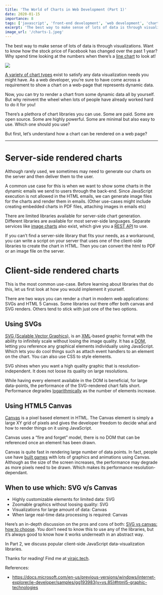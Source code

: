 ```yaml
---
title: 'The World of Charts in Web Development (Part 1)'
date: 2020-01-15
importance: 8
tags: ['javascript', 'front-end development', 'web development', 'charts']
excerpt: 'The best way to make sense of lots of data is through visualizations. In web, we have a ton of libraries to help us build a dynamic chart.'
image_url: '/charts-1.jpeg'
---
```


The best way to make sense of lots of data is through visualizations. Want to know how the stock price of Facebook has changed over the past 1 year? Why spend time looking at the numbers when there’s a <a href="https://www.smartdraw.com/line-graph/" target="_blank">line chart</a> to look at!

<img src="/charts-1.jpeg" />

<a href="https://en.wikipedia.org/wiki/Chart#Types_of_charts" target="_blank">A variety of chart types</a> exist to satisfy any data visualization needs you might have. As a web developer, you’re sure to have come across a requirement to show a chart on a web-page that represents dynamic data.

Now, you can try to render a chart from some dynamic data all by yourself. But why reinvent the wheel when lots of people have already worked hard to do it for you!

There’s a plethora of chart libraries you can use. Some are paid. Some are open source. Some are highly powerful. Some are minimal but also easy to use. Which one should you use?

But first, let’s understand how a chart can be rendered on a web page?

* * *

Server-side rendered charts
===========================

Although rarely used, we sometimes may need to generate our charts on the server and then deliver them to the user.

A common use case for this is when we want to show some charts in the dynamic emails we send to users through the back-end. Since JavaScript execution is not allowed in the HTML emails, we can generate image files for the charts and render them in emails. (Other use-cases might include creating embedded charts in PDF files, attaching images in emails etc)

There are limited libraries available for server-side chart generation. Different libraries are available for most server-side languages. Separate services like <a href="https://www.image-charts.com/" target="_blank">image charts</a> also exist, which give you a <a href="https://restfulapi.net/" target="_blank">REST API</a> to use.

If you can’t find a server-side library that fits your needs, as a workaround, you can write a script on your server that uses one of the client-side libraries to create the chart in HTML. Then you can convert the html to PDF or an image file on the server.

Client-side rendered charts
===========================

This is the most common use-case. Before learning about libraries that do this, let us first look at how you would implement it yourself.

There are two ways you can render a chart in modern web applications: SVGs and HTML 5 Canvas. Some libraries out there offer both canvas and SVG renders. Others tend to stick with just one of the two options.

Using SVGs
----------

<a href="https://www.w3schools.com/graphics/svg_inhtml.asp" target="_blank">SVG (Scalable Vector Graphics)</a>, is an <a href="https://en.wikipedia.org/wiki/XML" target="_blank">XML</a>-based graphic format with the ability to infinitely scale without losing the image quality. It has a <a href="https://developer.mozilla.org/en-US/docs/Web/API/Document_Object_Model/Introduction" target="_blank">DOM</a>, letting you reference any graphical elements individually using JavaScript. Which lets you do cool things such as attach event handlers to an element on the chart. You can also use CSS to style elements.

SVG shines when you want a high quality graphic that is resolution-independent. It does not loose its quality on large resolutions.

While having every element available in the DOM is beneficial, for large data-points, the performance of the SVG-rendered chart falls short. Performance degrades <a href="https://en.wikipedia.org/wiki/Logarithmic_growth" target="_blank">logarithmically</a> as the number of elements increase.

Using HTML5 Canvas
------------------------------------------------------------------------------------------

<a href="https://developer.mozilla.org/en-US/docs/Web/API/Canvas_API/Tutorial" target="_blank">Canvas</a> is a pixel based element in HTML. The Canvas element is simply a large XY grid of pixels and gives the developer freedom to decide what and how to render things on it using JavaScript.

Canvas uses a “fire and forget” model, there is no DOM that can be referenced once an element has been drawn.

Canvas is quite fast in rendering large number of data points. In fact, people use have <a href="https://tutorialzine.com/2015/02/30-amazing-games-made-only-with-html5" target="_blank">built games</a> with lots of graphics and animations using Canvas. Although as the size of the screen increases, the performance may degrade as more pixels need to be drawn. Which makes its performance resolution-dependant.

When to use which: SVG v/s Canvas
---------------------------------

*   Highly customizable elements for limited data: SVG
*   Zoomable graphics without loosing quality: SVG
*   Visualizations for large amount of data: Canvas
*   When large real-time data processing is required: Canvas

Here’s an in-depth discussion on the pros and cons of both: <a href="https://docs.microsoft.com/en-us/previous-versions/windows/internet-explorer/ie-developer/samples/gg193983(v=vs.85)#html5-graphic-technologies" target="_blank">SVG vs canvas: how to choose</a>. You don’t need to know this to use any of the libraries, but it’s always good to know how it works underneath in an abstract way.

In Part 2, we discuss popular client-side JavaScript data-visualization libraries.

Thanks for reading! Find me at <a href="https://virajc.tech" target="_blank">virajc.tech</a>.

References:

*   <a href="https://docs.microsoft.com/en-us/previous-versions/windows/internet-explorer/ie-developer/samples/gg193983(v=vs.85)#html5-graphic-technologies" target="_blank">https://docs.microsoft.com/en-us/previous-versions/windows/internet-explorer/ie-developer/samples/gg193983(v=vs.85)#html5-graphic-technologies</a>